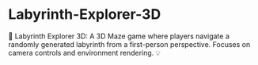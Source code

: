 # Labyrinth-Explorer-3D
🧭 Labyrinth Explorer 3D: A 3D Maze game where players navigate a randomly generated labyrinth from a first-person perspective. Focuses on camera controls and environment rendering. 💡
